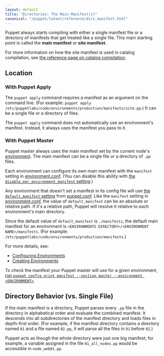 ```yaml
---
layout: default
title: "Directories: The Main Manifest(s)"
canonical: "/puppet/latest/reference/dirs_manifest.html"
---
```


[environment]: ./environments.html
[catalog_compilation]: ./subsystem_catalog_compilation.html
[confdir]: ./dirs_confdir.html
[manifest_setting]: /references/4.1.latest/configuration.html#manifest
[print_settings]: ./config_print.html
[enc]: /guides/external_nodes.html
[default_manifest]: /references/4.1.latest/configuration.html#defaultmanifest
[disable_per_environment_manifest]: /references/4.1.latest/configuration.html#disableperenvironmentmanifest
[environment.conf]: ./config_file_environment.html
[puppet.conf]: ./config_file_main.html
[configuring environments]: ./environments_configuring.html
[creating environments]: ./environments_creating.html

Puppet always starts compiling with either a single manifest file or a directory of manifests that get treated like a single file. This main starting point is called the **main manifest** or **site manifest.**

For more information on how the site manifest is used in catalog compilation, see [the reference page on catalog compilation][catalog_compilation].

## Location

### With Puppet Apply

The `puppet apply` command requires a manifest as an argument on the command line. (For example: `puppet apply /etc/puppetlabs/code/environments/production/manifests/site.pp`.) It can be a single file or a directory of files.

The `puppet apply` command does not automatically use an environment's manifest. Instead, it always uses the manifest you pass to it.

### With Puppet Master

Puppet master always uses the main manifest set by the current node's [environment][]. The main manifest can be a single file or a directory of `.pp` files.

Each environment can configure its own main manifest with the `manifest` setting in [environment.conf][]. (You can disable this ability with [the `disable_per_environment_manifest` setting][disable_per_environment_manifest].)

Any environment that doesn't set a manifest in its config file will use [the `default_manifest` setting][default_manifest] from [puppet.conf][]. Like the `manifest` setting in [environment.conf][], the value of `default_manifest` can be an absolute or relative path. If it's a relative path, Puppet will resolve it relative to each environment's main directory.

Since the default value of `default_manifest` is `./manifests`, the default main manifest for an environment is `<ENVIRONMENTS DIRECTORY>/<ENVIRONMENT NAME>/manifests`. (For example: `/etc/puppetlabs/code/environments/production/manifests`.)

For more details, see:

* [Configuring Environments][]
* [Creating Environments][]

To check the manifest your Puppet master will use for a given environment, [run `puppet config print manifest --section master --environment <ENVIRONMENT>`][print_settings].

## Directory Behavior (vs. Single File)

If the main manifest is a directory, Puppet parses every `.pp` file in the directory in alphabetical order and evaluate the combined manifest. It descends into all subdirectories of the manifest directory and loads files in depth-first order. (For example, if the manifest directory contains a directory named `01` and a file named `02.pp`, it will parse all the files in `01` before `02`.)

Puppet acts as though the whole directory were just one big manifest; for example, a variable assigned in the file `01_all_nodes.pp` would be accessible in `node_web01.pp`.
